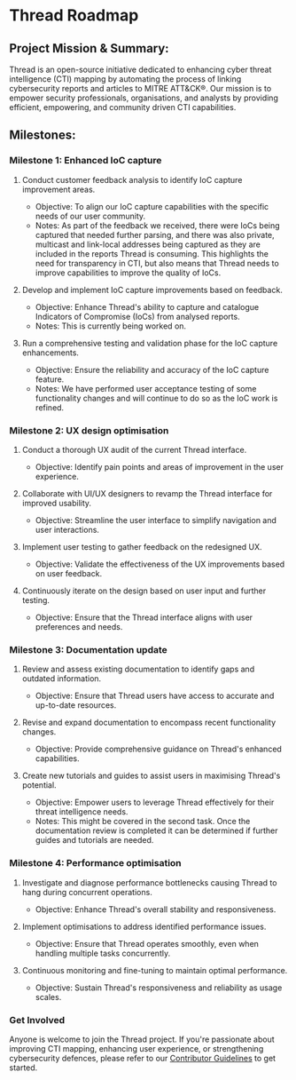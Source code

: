 # Thread Roadmap

## Project Mission & Summary:
Thread is an open-source initiative dedicated to enhancing cyber threat intelligence (CTI) mapping by automating the process of linking cybersecurity reports and articles to MITRE ATT&CK®. Our mission is to empower security professionals, organisations, and analysts by providing efficient, empowering, and community driven CTI capabilities.

## Milestones:

### Milestone 1: Enhanced IoC capture 
1. Conduct customer feedback analysis to identify IoC capture improvement areas.

   - Objective: To align our IoC capture capabilities with the specific needs of our user community.
   - Notes: As part of the feedback we received, there were IoCs being captured that needed further parsing, and there was also private, multicast and link-local addresses being captured as they are included in the reports Thread is consuming. This highlights the need for transparency in CTI, but also means that Thread needs to improve capabilities to improve the quality of IoCs.

2. Develop and implement IoC capture improvements based on feedback.

   - Objective: Enhance Thread's ability to capture and catalogue Indicators of Compromise (IoCs) from analysed reports.
   - Notes: This is currently being worked on.
  
3. Run a comprehensive testing and validation phase for the IoC capture enhancements.

   - Objective: Ensure the reliability and accuracy of the IoC capture feature.
   - Notes: We have performed user acceptance testing of some functionality changes and will continue to do so as the IoC work is refined.

### Milestone 2: UX design optimisation
1. Conduct a thorough UX audit of the current Thread interface.

   - Objective: Identify pain points and areas of improvement in the user experience.

2. Collaborate with UI/UX designers to revamp the Thread interface for improved usability.

   - Objective: Streamline the user interface to simplify navigation and user interactions.

3. Implement user testing to gather feedback on the redesigned UX.

   - Objective: Validate the effectiveness of the UX improvements based on user feedback.

4. Continuously iterate on the design based on user input and further testing.

   - Objective: Ensure that the Thread interface aligns with user preferences and needs.

### Milestone 3: Documentation update 
1. Review and assess existing documentation to identify gaps and outdated information.

   - Objective: Ensure that Thread users have access to accurate and up-to-date resources.

2. Revise and expand documentation to encompass recent functionality changes.

   - Objective: Provide comprehensive guidance on Thread's enhanced capabilities.

3. Create new tutorials and guides to assist users in maximising Thread's potential.

   - Objective: Empower users to leverage Thread effectively for their threat intelligence needs.
   - Notes: This might be covered in the second task. Once the documentation review is completed it can be determined if further guides and tutorials are needed.

### Milestone 4: Performance optimisation
1. Investigate and diagnose performance bottlenecks causing Thread to hang during concurrent operations.

   - Objective: Enhance Thread's overall stability and responsiveness.

2. Implement optimisations to address identified performance issues.

   - Objective: Ensure that Thread operates smoothly, even when handling multiple tasks concurrently.

3. Continuous monitoring and fine-tuning to maintain optimal performance.

   - Objective: Sustain Thread's responsiveness and reliability as usage scales.

### Get Involved
Anyone is welcome to join the Thread project. If you're passionate about improving CTI mapping, enhancing user experience, or strengthening cybersecurity defences, please refer to our [Contributor Guidelines](CONTRIBUTING.md) to get started.
